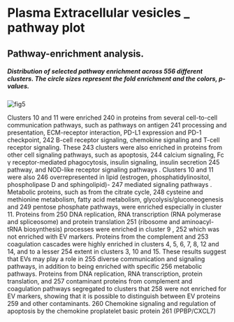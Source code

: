 # Plasma Extracellular vesicles _ pathway plot

## Pathway-enrichment analysis. 

##### Distribution of selected pathway enrichment across 556 different clusters. The circle sizes represent the fold enrichment and the colors, p-values.

![fig5](https://github.com/MileneCV/Plasma-extracellular-vesicles/assets/112773242/e790105a-19cc-48b7-be2b-0990f9156e4e)


Clusters 10 and 11 were enriched 240 in proteins from several cell-to-cell communication pathways, such as pathways on antigen
241 processing and presentation, ECM-receptor interaction, PD-L1 expression and PD-1 checkpoint,
242 B-cell receptor signaling, chemokine signaling and T-cell receptor signaling. These
243 clusters were also enriched in proteins from other cell signaling pathways, such as apoptosis,
244 calcium signaling, Fc γ receptor-mediated phagocytosis, insulin signaling, insulin secretion
245 pathway, and NOD-like receptor signaling pathways . Clusters 10 and 11 were also
246 overrepresented in lipid (estrogen, phosphatidylinositol, phospholipase D and sphingolipid)-
247 mediated signaling pathways . Metabolic proteins, such as from the citrate cycle,
248 cysteine and methionine metabolism, fatty acid metabolism, glycolysis/gluconeogenesis and
249 pentose phosphate pathways, were enriched especially in cluster 11. Proteins from
250 DNA replication, RNA transcription (RNA polymerase and spliceosome) and protein translation
251 (ribosome and aminoacyl-tRNA biosynthesis) processes were enriched in cluster 9 ,
252 which was not enriched with EV markers. Proteins from the complement and
253 coagulation cascades were highly enriched in clusters 4, 5, 6, 7, 8, 12 and 14, and to a lesser
254 extent in clusters 3, 10 and 15. These results suggest that EVs may play a role in
255 diverse communication and signaling pathways, in addition to being enriched with specific
256 metabolic pathways. Proteins from DNA replication, RNA transcription, protein translation, and
257 contaminant proteins from complement and coagulation pathways segregated to clusters that
258 were not enriched for EV markers, showing that it is possible to distinguish between EV proteins
259 and other contaminants.
260 Chemokine signaling and regulation of apoptosis by the chemokine proplatelet basic protein
261 (PPBP/CXCL7)
